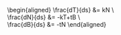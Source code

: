 \begin{aligned}
\frac{dT}{ds} &= kN \\\
\frac{dN}{ds} &= -kT+tB \\\
\frac{dB}{ds} &= -tN
\end{aligned}